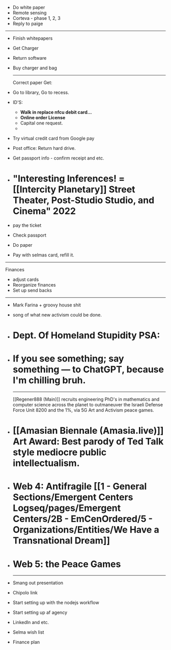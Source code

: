- Do white paper
- Remote sensing
- Corteva - phase 1, 2, 3
- Reply to paige
- ----
- Finish whitepapers
- Get Charger
- Return software
- Buy charger and bag
  
  ---
  
  
  Correct paper
  Get:
- Go to library, Go to recess.
- ID'S:
	- **Walk in replace nfcu debit card...**
	- **Online order License**
	- Capital one request.
	-
- Try virtual credit card from Google pay
- Post office: Return hard drive.
- Get passport info - confirm receipt and etc.
- # "Interesting Inferences! = [[Intercity Planetary]] Street Theater, Post-Studio Studio, and Cinema" 2022
- pay the ticket
- Check passport
- Do paper
- Pay with selmas card, refill it.
- ---
  
  Finances
- adjust cards
- Reorganize finances
- Set up send backs
- ---
- Mark Farina + groovy house  shit
- song of what new activism could be done.
- # Dept. Of Homeland Stupidity PSA:
- # If you see something; say something — to ChatGPT, because I'm chilling bruh.
  
  
  
  ---
  
  
  
  
  
  
  
  
  [[Regener888 (Main)]] recruits engineering PhD's in mathematics and computer science across the planet to outmaneuver the Israeli Defense Force Unit 8200 and the 1%, via 5G Art and Activism peace games.
- # [[Amasian Biennale (Amasia.live)]] Art Award: Best parody of Ted Talk style mediocre public intellectualism.
- # Web 4: Antifragile [[1 - General Sections/Emergent Centers Logseq/pages/Emergent Centers/2B - EmCenOrdered/5 - Organizations/Entities/We Have a Transnational Dream]]
- # Web 5: the Peace Games
  
  
  ---
- Smang out presentation
- Chipolo link
- Start setting up with the nodejs workflow
- Start setting up af agency
- LinkedIn and etc.
- Selma wish list
- Finance plan